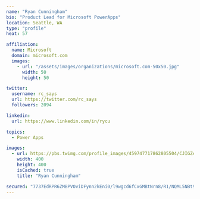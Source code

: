 ```yaml
---
name: "Ryan Cunningham"
bio: "Product Lead for Microsoft PowerApps"
location: Seattle, WA
type: "profile"
heat: 57

affiliation:
  name: Microsoft
  domain: microsoft.com
  images:
    - url: "/assets/images/organizations/microsoft.com-50x50.jpg"
      width: 50
      height: 50

twitter:
  username: rc_says
  url: https://twitter.com/rc_says
  followers: 2094

linkedin:
  url: https://www.linkedin.com/in/rycu

topics:
  - Power Apps

images:
  - url: https://pbs.twimg.com/profile_images/459747717862805504/CJIGZejd_400x400.png
    width: 400
    height: 400
    isCached: true
    title: "Ryan Cunningham"

secured: "7737EdRPR6ZMBPVOviDFynn2kEni0/l9wgcd6fCxGMBtNrn8/R1/NQML5NBt9ts1X0/33ZLAMOpBoadlrmC+LiGjP9nJ2KMy7sgDPpvjK3+7yTyzJTHhIO+QuuOFbAYUTlZVqKQkwIqAWpbLO2IVsgEC4IXXtphHIW5BaQyQ3IxjX5HyaFOO1P1Q/HIy8kc55us2CYjRKy62vbthZkXU1zQoXQQMlOlUgRcRlXMqY1wocUjvTsJo5d/DuwDlKcsjgXxKRFNYNsBEV5RrZzUxbt+aMzMBb3DrqpQVAUhyn7EE5PJ55SuhGqxpN7zhW10mRq+26PAP4XX8kzxYw8RgydOuh3JP02ltZadrds/bb/eWZPPYC9pmfr0W8CZHOgMAriVRj+YDNLaQhnnZYVMYXnHWUTHn/FQJfWVfZ4V4cJ4=;YfSJ9YSWZ8mZzKLycPOTAg=="
---
```


